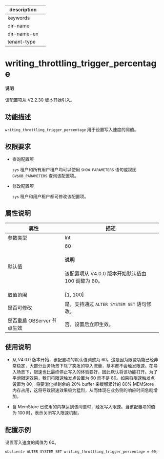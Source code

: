 |description||
|---|---|
|keywords||
|dir-name||
|dir-name-en||
|tenant-type||

# writing_throttling_trigger_percentage

<main id="notice" type='explain'>
  <h4>说明</h4>
  <p>该配置项从 V2.2.30 版本开始引入。</p>
</main>

## 功能描述

`writing_throttling_trigger_percentage` 用于设置写入速度的阈值。

## 权限要求

* 查询配置项

  `sys` 租户和所有用户租户均可以使用 `SHOW PARAMETERS` 语句或视图 `GV$OB_PARAMETERS` 查询该配置项。

* 修改配置项

  `sys` 租户和用户租户都可修改该配置项。

## 属性说明

|      **属性**      |   **描述**   |
|--------------------|--------------|
| 参数类型             | Int         |
| 默认值               | 60 <main id="notice" type='explain'><h4>说明</h4><p>该配置项从 V4.0.0 版本开始默认值由 100 调整为 60。</p></main>        |
| 取值范围             | [1, 100] |
| 是否可修改           | 是，支持通过 `ALTER SYSTEM SET` 语句修改。|
| 是否重启 OBServer 节点生效 | 否，设置后立即生效。     |

## 使用说明

* 从 V4.0.0 版本开始，该配置项的默认值调整为 60。这是因为限速功能已经非常稳定，大部分业务场景下除了突发的导入流量，基本都不会触发限速。在导入场景下，限速也比最终停止写入的体验要好，因此默认将该功能打开。为了平滑限速效果，我们将限速触发点设置为 60 而不是 80。如果将限速触发点设置为 80，将要消化掉剩余的 20% buffer 来缓解累计的 80% MEMStore 内存占用，这将导致限速效果极为猛烈，从而体现在业务侧的响应时间急剧增加。

* 当 MemStore 已使用的内存达到该阈值时，触发写入限速。当该配置项的值为 100 时，表示关闭写入限速机制。

## 配置示例

设置写入速度的阈值为 60。

```shell
obclient> ALTER SYSTEM SET writing_throttling_trigger_percentage = 60;
```
